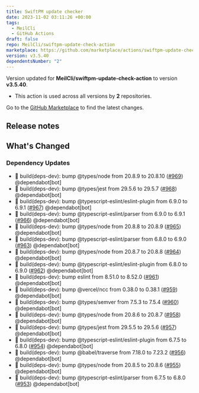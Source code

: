 ```yaml
---
title: SwiftPM update checker
date: 2023-11-02 03:11:26 +00:00
tags:
  - MeilCli
  - GitHub Actions
draft: false
repo: MeilCli/swiftpm-update-check-action
marketplace: https://github.com/marketplace/actions/swiftpm-update-checker
version: v3.5.40
dependentsNumber: "2"
---
```



Version updated for **MeilCli/swiftpm-update-check-action** to version **v3.5.40**.
- This action is used across all versions by **2** repositories.

Go to the [GitHub Marketplace](https://github.com/marketplace/actions/swiftpm-update-checker) to find the latest changes.

## Release notes

## What's Changed
### Dependency Updates
- :green_book: build(deps-dev): bump @types/node from 20.8.9 to 20.8.10 ([#969](https://github.com/MeilCli/swiftpm-update-check-action/pull/969)) @dependabot[bot]
- :green_book: build(deps-dev): bump @types/jest from 29.5.6 to 29.5.7 ([#968](https://github.com/MeilCli/swiftpm-update-check-action/pull/968)) @dependabot[bot]
- :green_book: build(deps-dev): bump @typescript-eslint/eslint-plugin from 6.9.0 to 6.9.1 ([#967](https://github.com/MeilCli/swiftpm-update-check-action/pull/967)) @dependabot[bot]
- :green_book: build(deps-dev): bump @typescript-eslint/parser from 6.9.0 to 6.9.1 ([#966](https://github.com/MeilCli/swiftpm-update-check-action/pull/966)) @dependabot[bot]
- :green_book: build(deps-dev): bump @types/node from 20.8.8 to 20.8.9 ([#965](https://github.com/MeilCli/swiftpm-update-check-action/pull/965)) @dependabot[bot]
- :green_book: build(deps-dev): bump @typescript-eslint/parser from 6.8.0 to 6.9.0 ([#963](https://github.com/MeilCli/swiftpm-update-check-action/pull/963)) @dependabot[bot]
- :green_book: build(deps-dev): bump @types/node from 20.8.7 to 20.8.8 ([#964](https://github.com/MeilCli/swiftpm-update-check-action/pull/964)) @dependabot[bot]
- :green_book: build(deps-dev): bump @typescript-eslint/eslint-plugin from 6.8.0 to 6.9.0 ([#962](https://github.com/MeilCli/swiftpm-update-check-action/pull/962)) @dependabot[bot]
- :green_book: build(deps-dev): bump eslint from 8.51.0 to 8.52.0 ([#961](https://github.com/MeilCli/swiftpm-update-check-action/pull/961)) @dependabot[bot]
- :green_book: build(deps-dev): bump @vercel/ncc from 0.38.0 to 0.38.1 ([#959](https://github.com/MeilCli/swiftpm-update-check-action/pull/959)) @dependabot[bot]
- :green_book: build(deps-dev): bump @types/semver from 7.5.3 to 7.5.4 ([#960](https://github.com/MeilCli/swiftpm-update-check-action/pull/960)) @dependabot[bot]
- :green_book: build(deps-dev): bump @types/node from 20.8.6 to 20.8.7 ([#958](https://github.com/MeilCli/swiftpm-update-check-action/pull/958)) @dependabot[bot]
- :green_book: build(deps-dev): bump @types/jest from 29.5.5 to 29.5.6 ([#957](https://github.com/MeilCli/swiftpm-update-check-action/pull/957)) @dependabot[bot]
- :green_book: build(deps-dev): bump @typescript-eslint/eslint-plugin from 6.7.5 to 6.8.0 ([#954](https://github.com/MeilCli/swiftpm-update-check-action/pull/954)) @dependabot[bot]
- :green_book: build(deps-dev): bump @babel/traverse from 7.18.0 to 7.23.2 ([#956](https://github.com/MeilCli/swiftpm-update-check-action/pull/956)) @dependabot[bot]
- :green_book: build(deps-dev): bump @types/node from 20.8.5 to 20.8.6 ([#955](https://github.com/MeilCli/swiftpm-update-check-action/pull/955)) @dependabot[bot]
- :green_book: build(deps-dev): bump @typescript-eslint/parser from 6.7.5 to 6.8.0 ([#953](https://github.com/MeilCli/swiftpm-update-check-action/pull/953)) @dependabot[bot]
